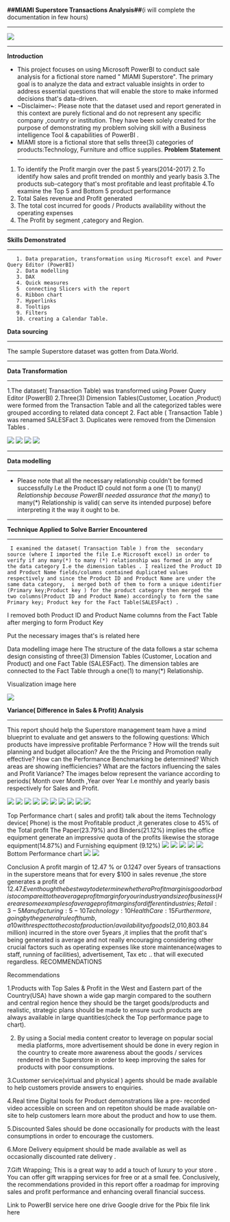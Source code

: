 **##MIAMI Superstore Transactions Analysis##**(i will complete the documentation in few hours)
***
![](images.jpg)
***
**Introduction**
- This project focuses on using Microsoft PowerBI to conduct sale analysis for a fictional store named " MIAMI Superstore". The primary goal is to analyze  the data and extract valuable insights in order to address essential questions that will enable the store to make informed decisions that's data-driven.
-  
  ~Disclaimer~: Please note that the dataset used and report generated in this context are purely fictional and do not represent any specific company ,country or institution.  They have been solely created for the purpose of demonstrating my problem solving skill with a Business intelligence Tool & capabilities of PowerBI .
- MIAMI store is a fictional store that sells three(3) categories of products:Technology, Furniture and office supplies.
  **Problem Statement**
  ***
1. To identify the Profit margin over the past 5 years(2014-2017)
2.To identify how sales and profit trended on monthly and yearly basis
3.The products sub-category that's most profitable and least profitable
4.To examine the Top 5 and Bottom 5 product performance 
5. Total Sales revenue and Profit generated
6. The total cost incurred for goods / Products availability without the operating expenses
7. The Profit by segment ,category and Region.
***
**Skills Demonstrated**
***
       1. Data preparation, transformation using Microsoft excel and Power Query Editor (PowerBI)
       2. Data modelling
       3. DAX
       4. Quick measures 
       5  connecting Slicers with the report
       6. Ribbon chart 
       7. Hyperlinks 
       8. Tooltips
       9. Filters
       10. creating a Calendar Table.
       
 **Data sourcing**
 ***
The sample Superstore dataset was gotten from Data.World.
***
**Data Transformation**
***
1.The dataset( Transaction Table) was transformed using Power Query Editor (PowerBI) 
2.Three(3) Dimension Tables(Customer, Location ,Product) were formed from the Transaction Table and all the categorized tables were grouped according to related data concept
2. Fact able ( Transaction Table ) was renamed SALESFact
3. Duplicates were removed from the Dimension Tables .

![](1a.png)
![](1.png)
![](8.png)
![](9.png)
***
**Data modelling**
***
 - Please note that all the necessary relationship couldn't  be formed  successfully I.e the Product ID could not form a one (1) to many(*)  Relationship because PowerBI needed assurance that the many(*) to many(*) Relationship is valid( can serve its intended purpose) before interpreting it the way it ought to be.
***
**Technique Applied to Solve Barrier Encountered**
***
     I examined the dataset( Transaction Table ) from the  secondary source (where I imported the file I.e Microsoft excel) in order to verify if any many(*) to many (*) relationship was formed in any of the data category I.e the dimension tables . I realized the Product ID and Product Name fields/columns contained duplicated values respectively and since the Product ID and Product Name are under the same data category,  i merged both of them to form a unique identifier (Primary key;Product key ) for the product category then merged the two columns(Product ID and Product Name) accordingly to form the same Primary key; Product key for the Fact Table(SALESFact) .
I removed both  Product ID and Product Name columns from the Fact Table after merging to form Product Key

Put the necessary images that's is related here


Data modelling image here 
 The structure of the data follows a star schema design consisting of three(3) Dimension Tables (Customer, Location and Product) and one Fact Table (SALESFact). The dimension tables are connected  to the Fact Table through a one(1) to many(*)
Relationship. 

Visualization image here 

![](VISUALIZATION.png)

**Variance( Difference in Sales & Profit) Analysis**
***
This report should help the Superstore management team have a mind blueprint to evaluate and get answers to the following questions:
Which products have impressive  profitable Performance ?
How will the trends suit planning and budget allocation?
Are the the Pricing and Promotion really effective?
How can the Performance Benchmarking be determined?
Which  areas are showing inefficiencies?
What are the factors influencing the sales and Profit Variance?
The images below represent the variance according to periods( Month over Month ,Year over Year I.e monthly and yearly basis respectively for Sales and Profit. 

![](V1.png)
![](V2.png)
![](V3.png)
![](V4.png)
![](V6.png)
![](V10.png)
![](V11.png)
![](V13.png)
![](V14.png)
![](V15.png)

Top Performance chart ( sales and profit)
talk about the items 
Technology  device( Phone) is the most Profitable product ,it generates close to 45% of the 
Total profit 
The Paper(23.79%) and Binders(21.12%) implies the office equipment generate an impressive quota of the profits likewise the storage equipment(14.87%) and Furnishing equipment (9.12%)
![](V21.png)
![](V22.png)
![](V23.png)
![](V24.png)
![](V25.png)
Bottom Performance chart
![](V26.png)
![](V27.png)




Conclusion
A profit margin of 12.47 % or 0.1247 over 5years of transactions in the superstore means that for every $100 in sales revenue ,the store generates a profit of $12.47.
Even though the best way to determine whether a Profit margin is good or bad is to compare it to the average profit margin for your industry and size of business(Here are some examples of average profit margins for different industries;
Retail : 3-5%
Manufacturing: 5-10%
Technology: 10%
HealthCare: 15% ).
Furthermore, going by the general rule of thumb, a 10% net profit margin should be considered average why a 20% net profit margin should be considered high/good enough and a 5% net profit margin is low.
with respect to the cost of production/ availability of goods($2,010,803.84 million) incurred in the store over 5years ,it implies that the profit that's being generated is average and not really encouraging considering other crucial factors such as operating expenses like store maintenance(wages to staff, running of facilities), advertisement, Tax etc .. that will executed regardless. 
RECOMMENDATIONS

Recommendations


1.Products with Top Sales & Profit in the West and Eastern part of the Country(USA) have shown a wide gap margin compared to the southern and central region hence they should be the target goods/products and realistic, strategic plans should be made to ensure such products are always available in large quantities(check the Top performance page to chart).

2. By using a Social media content creator to leverage on popular social media platforms, more advertisement should be done in every region in the country to create more awareness about the goods / services rendered in the Superstore in order to keep improving the sales for products with poor consumptions.

3.Customer service(virtual and physical ) agents should be made available to help customers provide answers to enquiries.

4.Real time Digital tools for Product demonstrations like a pre- recorded video accessible on screen and on repetiton should be made available on-site to help customers learn more about the product and how to use them.

5.Discounted Sales should be done occasionally for products with the least consumptions in order to encourage the customers. 

6.More Delivery equipment should be made available as well as occasionally discounted rate delivery .

7.Gift Wrapping; This is a great way to add a touch of luxury to your store . You can offer gift wrapping services for free or at a small fee.
Conclusively, the recommendations provided in this report offer a roadmap for improving sales and profit performance and enhancing overall financial success.












Link to PowerBI service here
one drive Google drive for the Pbix file link here
